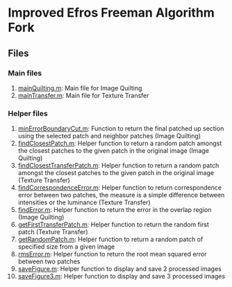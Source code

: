 # Improved Efros Freeman Algorithm Fork

## Files

### Main files

1. [mainQuilting.m](mainQuilting.m): Main file for Image Quilting 
2. [mainTransfer.m](mainTransfer.m): Main file for Texture Transfer

### Helper files

1. [minErrorBoundaryCut.m](minErrorBoundaryCut.m): Function to return the final patched up section using the selected patch and neighbor patches (Image Quilting)
2. [findClosestPatch.m](findClosestPatch.m): Helper function to return a random patch amongst the closest patches to the given patch in the original image (Image Quilting)
3. [findClosestTransferPatch.m](findClosestTransferPatch.m): Helper function to return a random patch amongst the closest patches to the given patch in the original image (Texture Transfer)
4. [findCorrespondenceError.m](findCorrespondenceError.m): Helper function to return correspondence error between two patches, the measure is a simple difference between intensities or the luminance (Texture Transfer)
5. [findError.m](findError.m): Helper function to return the error in the overlap region (Image Quilting)
6. [getFirstTransferPatch.m](getFirstTransferPatch.m): Helper function to return the random first patch (Texture Transfer)
7. [getRandomPatch.m](getRandomPatch.m): Helper function to return a random patch of specified size from a given image
8. [rmsError.m](rmsError.m): Helper function to return the root mean squared error between two patches 
9. [saveFigure.m](saveFigure.m): Helper function to display and save 2 processed images
10. [saveFigure3.m](saveFigure3.m): Helper function to display and save 3 processed images
